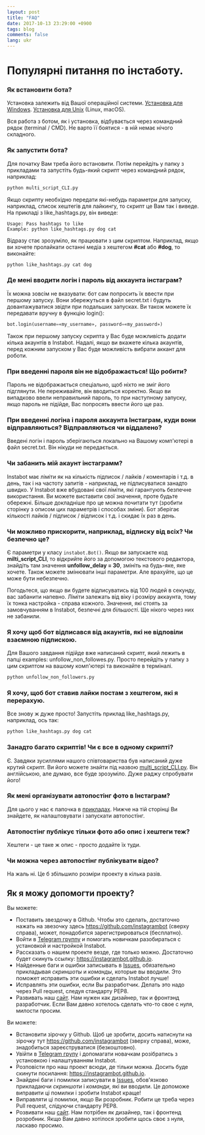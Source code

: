 ```yaml
---
layout: post
title: "FAQ"
date: 2017-10-13 23:29:00 +0900
tags: blog
comments: false
lang: ukr
---
```

# Популярні питання по інстаботу.

### Як встановити бота?

Установка залежить від Вашої операційної системи. 
[Установка для Windows](/2017/10/13/Installation-on-Windows-ukr.html).
[Установка для Unix](/2017/10/13/Installation-on-Unix-ukr.html) (Linux, macOS).

Вся работа з ботом, як і установка, відбувається через командний рядок (terminal / CMD). Не варто її боятися - в ній немає нічого складного.

### Як запустити бота?

Для початку Вам треба його встановити. Потім перейдіть у папку з прикладами та запустіть будь-який скрипт через командний рядок, наприклад:
``` python
python multi_script_CLI.py
```

Якщо скрипту необхідно передати які-небудь параметри для запуску, наприклад, список хештегів для лайкингу, то скрипт це Вам так і виведе. На прикладі з like_hashtags.py, він виведе:
```
Usage: Pass hashtags to like
Example: python like_hashtags.py dog cat
```

Відразу стає зрозуміло, як працювати з цим скриптом. Наприклад, якщо ви хочете пролайкати останні медіа з хештегом **#cat** або **#dog**, то виконайте:

``` python
python like_hashtags.py cat dog
```

### Де мені вводити логін і пароль від аккаунта інстаграм?

Їх можна зовсім не вказувати: бот сам попросить їх ввести при першому запуску. Вони збережуться в файл secret.txt і будуть довантажуватися звідти при подальших запусках. Ви також можете їх передавати вручну в функцію login():
``` python
bot.login(username=«my_username», password=«my_password»)
```

Також при першому запуску скрипта у Вас буде можливість додати кілька акаунтів в Instabot. Надалі, якщо ви вкажете кілька акаунтів, перед кожним запуском у Вас буде можливість вибрати аккант для роботи.

### При введенні пароля він не відображається! Що робити?

Пароль не відображається спеціально, щоб ніхто не зміг його підглянути. Не переживайте, він вводиться коректно. Якщо ви випадково ввели неправильний пароль, то при наступному запуску, якщо пароль не підійде, Вас попросять ввести його ще раз.

### При введенні логіна і пароля аккаунта Інстаграм, куди вони відправляються? Відправляються чи віддалено?

Введені логін і пароль зберігаються локально на Вашому комп'ютері в файл secret.txt. Він нікуди не передається.

### Чи забанить мій акаунт інстаграмм?

Instabot має ліміти як на кількість підписок / лайків / коментарів і т.д. в день, так і на частоту запитів - наприклад, не підписуватися занадто швидко. У Instabot вже вбудовані свої ліміти, які гарантують безпечне використання. Ви можете виставити свої значення, проте будьте обережні. Більше докладніше про це можна почитати тут (зробити сторінку з описом цих параметрів і способах зміни). Бот зберігає кількості лайків / підписок / відписок і т.д. і скидає їх раз в день.

### Чи можливо прискорити, наприклад, відписку від всіх? Чи безпечно це?

Є параметри у класу `instabot.Bot()`. Якщо ви запускаєте код __milti_script_CLI__, то відкрийте його за допомогою текстового редактора, знайдіть там значення __unfollow_delay = 30__, змініть на будь-яке, яке хочете. Також можете змінювати інші параметри. Але врахуйте, що це може бути небезпечно.

Погодьтеся, що якщо ви будете відписуватись від 100 людей в секунду, вас забанити напевно. Ліміти залежать від віку і розміру аккаунта, тому їх тонка настройка - справа кожного. Значення, які стоять за замовчуванням в Instabot, безпечні для _більшості_. Ще нікого через них не забанили.

### Я хочу щоб бот відписався від акаунтів, які не відповіли взаємною підпискою.

Для Вашого завдання підійде вже написаний скрипт, який лежить в папці examples: unfollow_non_followes.py. Просто перейдіть у папку з цим скриптом на вашому комп'ютері та виконайте в терміналі.
``` python
python unfollow_non_followers.py
```

### Я хочу, щоб бот ставив лайки постам з хештегом, які я перерахую.

Все знову ж дуже просто! Запустіть приклад like_hashtags.py, наприклад, ось так:
``` python
python like_hashtags.py dog cat
```

### Занадто багато скриптів! Чи є все в одному скрипті?

Є. Завдяки зусиллями нашого співтовариства був написаний дуже крутий скрипт. Ви його можете знайти під назвою [multi_script_CLI.py](https://github.com/instagrambot/instabot/blob/master/examples/multi_script_CLI.py). Він англійською, але думаю, все буде зрозуміло. Дуже раджу спробувати його!

### Як мені організувати автопостінг фото в Інстаграм?

Для цього у нас є папочка в [прикладах](https://github.com/instagrambot/instabot/tree/master/examples/autopost). Нижче на тій сторінці Ви знайдете, як налаштовувати і запускати автопостінг.

### Автопостінг публікує тільки фото або опис і хештеги теж?

Хештеги - це таке ж опис - просто додайте їх туди.

### Чи можна через автопостінг публікувати відео?

На жаль ні. Це б збільшило розміри проекту в кілька разів.

## Як я можу допомогти проекту?

Вы можете:
* Поставить звездочку в Github. Чтобы это сделать, достаточно нажать на звезочку здесь https://github.com/instagrambot (сверху справа), может, понадобится зарегистрироваться (бесплатно).
* Войти в [Telegram группу](https://t.me/joinchat/AAAAAEHxHAtKhKo4X4r7xg) и помогать новичкам разобираться с установкой и настройкой Instabot.
* Рассказать о нашем проекте везде, где только можно. Достаточно будет скинуть ссылку: https://instagrambot.github.io.
* Найденные баги и ошибки записывать в [Issues](https://github.com/instagrambot/instabot/issues), обязательно прикладывая _скриншоты_ и _команды_, которые вы вводили. Это поможет исправить эти ошибки и сделать Instabot лучше!
* Исправлять эти ошибки, если Вы разработчик. Делать это надо через Pull request, следуя стандарту PEP8.
* Развивать наш [сайт](https://github.com/instagrambot/instagrambot.github.io). Нам нужен как дизайнер, так и фронтэнд разработчик. Если Вам давно хотелось сделать что-то свое с нуля, милости просим.

Ви можете:
* Встановити зірочку у Github. Щоб це зробити, досить натиснути на зірочку тут https://github.com/instagrambot (зверху справа), може, знадобиться зареєструватися (безкоштовно).
* Увійти в [Telegram групу](https://t.me/joinchat/AAAAAEHxHAtKhKo4X4r7xg) і допомагати новачкам розібратись з установкою і налаштуванням Instabot.
* Розповісти про наш проект всюди, де тільки можна. Досить буде скинути посилання: https://instagrambot.github.io.
* Знайдені баги і помилки записувати в [Issues](https://github.com/instagrambot/instabot/issues), обов'язково прикладаючи _скриншоти_ і _команди_, які ви вводили. Це допоможе виправити ці помилки і зробити Instabot краще!
* Виправляти ці помилки, якщо Ви розробник. Робити це треба через Pull request, слідуючи стандарту PEP8.
* Розвивати наш [сайт](https://github.com/instagrambot/instagrambot.github.io). Нам потрібен як дизайнер, так і фронтенд розробник. Якщо Вам давно хотілося зробити щось своє з нуля, ласкаво просимо.
